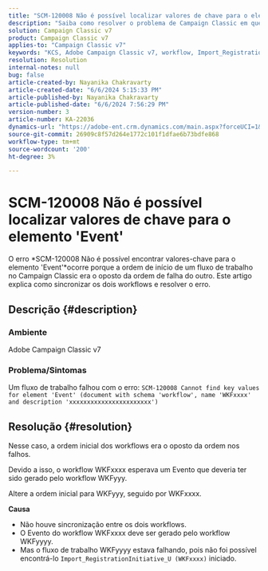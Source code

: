 ```yaml
---
title: "SCM-120008 Não é possível localizar valores de chave para o elemento 'Event'"
description: "Saiba como resolver o problema de Campaign Classic em que um fluxo de trabalho falha com o erro SCM-120008 Não é possível encontrar valores principais para o elemento 'Event'"
solution: Campaign Classic v7
product: Campaign Classic v7
applies-to: "Campaign Classic v7"
keywords: "KCS, Adobe Campaign Classic v7, workflow, Import_RegistrationInitiative_U, error, troubleshooting, ACC, find, key values, SCM-120008"
resolution: Resolution
internal-notes: null
bug: false
article-created-by: Nayanika Chakravarty
article-created-date: "6/6/2024 5:15:33 PM"
article-published-by: Nayanika Chakravarty
article-published-date: "6/6/2024 7:56:29 PM"
version-number: 3
article-number: KA-22036
dynamics-url: "https://adobe-ent.crm.dynamics.com/main.aspx?forceUCI=1&pagetype=entityrecord&etn=knowledgearticle&id=fd68fe5e-2824-ef11-840a-00224809adb3"
source-git-commit: 26909c8f57d264e1772c101f1dfae6b73bdfe868
workflow-type: tm+mt
source-wordcount: '200'
ht-degree: 3%

---
```


# SCM-120008 Não é possível localizar valores de chave para o elemento &#39;Event&#39;


O erro *SCM-120008 Não é possível encontrar valores-chave para o elemento &#39;Event&#39;*ocorre porque a ordem de início de um fluxo de trabalho no Campaign Classic era o oposto da ordem de falha do outro. Este artigo explica como sincronizar os dois workflows e resolver o erro.

## Descrição {#description}


### <b>Ambiente</b>

Adobe Campaign Classic v7

### <b>Problema/Sintomas</b>

Um fluxo de trabalho falhou com o erro:
`SCM-120008 Cannot find key values for element 'Event' (document with schema 'workflow', name 'WKFxxxx' and description 'xxxxxxxxxxxxxxxxxxxxxxx')`

## Resolução {#resolution}


Nesse caso, a ordem inicial dos workflows era o oposto da ordem nos falhos.

Devido a isso, o workflow WKFxxxx esperava um Evento que deveria ter sido gerado pelo workflow WKFyyy.

Altere a ordem inicial para WKFyyy, seguido por WKFxxxx.

<b>Causa</b>

- Não houve sincronização entre os dois workflows.
- O Evento do workflow WKFxxxx deve ser gerado pelo workflow WKFyyyy.
- Mas o fluxo de trabalho WKFyyyy estava falhando, pois não foi possível encontrá-lo `Import_RegistrationInitiative_U (WKFxxxx)` iniciado.




